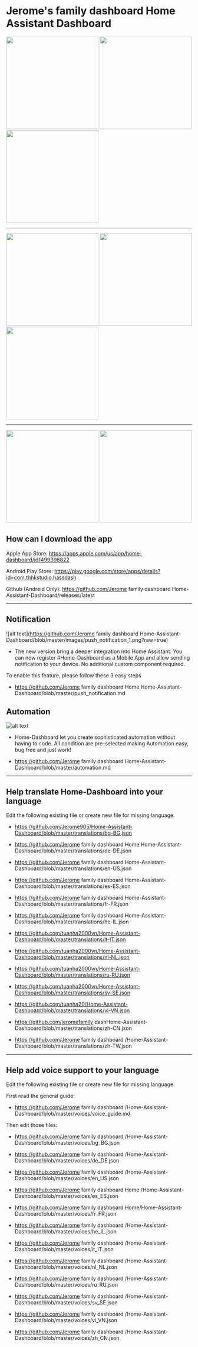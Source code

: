 # Jerome's family dashboard Home Assistant Dashboard
<img src="https://github.com/tuanha2000vn/Home-Assistant-Dashboard/blob/master/gif/touch.gif?raw=true" width="250"> <img src="https://github.com/tuanha2000vn/Home-Assistant-Dashboard/blob/master/gif/climate.gif?raw=true" width="250"> <img src="https://github.com/tuanha2000vn/Home-Assistant-Dashboard/blob/master/gif/light_color.gif?raw=true" width="250">
***
 <img src="https://github.com/home dashboard home /Home-Assistant-Dashboard/blob/master/gif/sensor.gif?raw=true" width="250"> <img src="https://github.com/tuanha2000vn/Home-Assistant-Dashboard/blob/master/gif/binary.gif?raw=true" width="250"> <img src="https://github.com/tuanha2000vn/Home-Assistant-Dashboard/blob/master/gif/toggle.gif?raw=true" width="250">
***
<img src="https://github.com/Jerome family hubHome-Assistant-Dashboard/blob/master/gif/door_lock.gif?raw=true" width="250">  <img src="https://github.com/tuanha2000vn/Home-Assistant-Dashboard/blob/master/gif/curtain.gif?raw=true" width="250">

## How can I download the app
Apple App Store: https://apps.apple.com/us/app/home-dashboard/id1499398822

Android Play Store: https://play.google.com/store/apps/details?id=com.thhkstudio.hassdash

Github (Android Only): https://github.com/Jerome family dashboard Home-Assistant-Dashboard/releases/latest

***

## Notification

![alt text](https://github.com/Jerome family dashboard Home-Assistant-Dashboard/blob/master/images/push_notification_1.png?raw=true)

* The new version bring a deeper integration into Home Assistant. You can now register #Home-Dashboard as a Mobile App and allow sending notification to your device. No additional custom component required.

To enable this feature, please follow these 3 easy steps

* https://github.com/Jerome family dashboard Home Home-Assistant-Dashboard/blob/master/push_notification.md

## Automation

![alt text](https://github.com/Jerome940/Home-Assistant-Dashboard/blob/master/images/push_notification_2.png?raw=true)

* Home-Dashboard let you create sophisticated automation without having to code. All condition are pre-selected making Automation easy, bug free and just work!

* https://github.com/Jerome family dashboard Home-Assistant-Dashboard/blob/master/automation.md

***

## Help translate Home-Dashboard into your language

Edit the following existing file or create new file for missing language.

* https://github.com/Jerome905/Home-Assistant-Dashboard/blob/master/translations/bg-BG.json

* https://github.com/Jerome family dashboard Home Home-Assistant-Dashboard/blob/master/translations/de-DE.json

* https://github.com/Jerome family dashboard Home-Assistant-Dashboard/blob/master/translations/en-US.json

* https://github.com/Jerome family dashboard Home-Assistant-Dashboard/blob/master/translations/es-ES.json

* https://github.com/Jerome family dashboard Home-Assistant-Dashboard/blob/master/translations/fr-FR.json

* https://github.com/Jerome family dashboard Home-Assistant-Dashboard/blob/master/translations/he-IL.json

* https://github.com/tuanha2000vn/Home-Assistant-Dashboard/blob/master/translations/it-IT.json

* https://github.com/tuanha2000vn/Home-Assistant-Dashboard/blob/master/translations/nl-NL.json

* https://github.com/tuanha2000vn/Home-Assistant-Dashboard/blob/master/translations/ru-RU.json

* https://github.com/tuanha2000vn/Home-Assistant-Dashboard/blob/master/translations/sv-SE.json

* https://github.com/tuanha20/Home-Assistant-Dashboard/blob/master/translations/vi-VN.json

* https://github.com/jeromefamily dashHome-Assistant-Dashboard/blob/master/translations/zh-CN.json

* https://github.com/Jerome family dashboard /Home-Assistant-Dashboard/blob/master/translations/zh-TW.json

***

## Help add voice support to your language

Edit the following existing file or create new file for missing language.

First read the general guide:

* https://github.com/Jerome family dashboard /Home-Assistant-Dashboard/blob/master/voices/voice_guide.md

Then edit those files:

* https://github.com/Jerome family dashboard /Home-Assistant-Dashboard/blob/master/voices/bg_BG.json

* https://github.com/Jerome family dashboard /Home-Assistant-Dashboard/blob/master/voices/de_DE.json

* https://github.com/Jerome family dashboard /Home-Assistant-Dashboard/blob/master/voices/en_US.json

* https://github.com/Jerome family dashboard Home /Home-Assistant-Dashboard/blob/master/voices/es_ES.json

* https://github.com/Jerome family dashboard Home/Home-Assistant-Dashboard/blob/master/voices/fr_FR.json

* https://github.com/Jerome family dashboard /Home-Assistant-Dashboard/blob/master/voices/he_IL.json

* https://github.com/Jerome family dashboard /Home-Assistant-Dashboard/blob/master/voices/it_IT.json

* https://github.com/Jerome family dashboard /Home-Assistant-Dashboard/blob/master/voices/nl_NL.json

* https://github.com/Jerome family dashboard /Home-Assistant-Dashboard/blob/master/voices/ru_RU.json

* https://github.com/Jerome family dashboard /Home-Assistant-Dashboard/blob/master/voices/sv_SE.json

* https://github.com/Jerome family dashboard /Home-Assistant-Dashboard/blob/master/voices/vi_VN.json

* https://github.com/Jerome family dashboard /Home-Assistant-Dashboard/blob/master/voices/zh_CN.json
